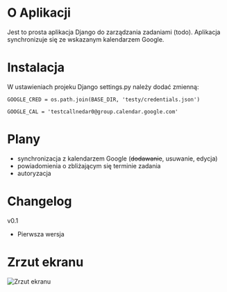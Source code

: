 # O Aplikacji

Jest to prosta aplikacja Django do zarządzania zadaniami (todo). Aplikacja synchronizuje się ze wskazanym kalendarzem Google.


# Instalacja

W ustawieniach projeku Django settings.py należy dodać zmienną:

```GOOGLE_CRED = os.path.join(BASE_DIR, 'testy/credentials.json')```

```GOOGLE_CAL = 'testcallnedar0@group.calendar.google.com'```


# Plany
- synchronizacja z kalendarzem Google (~~dodawanie~~, usuwanie, edycja)
- powiadomienia o zbliżającym się terminie zadania
- autoryzacja


# Changelog

v0.1 
  - Pierwsza wersja


# Zrzut ekranu
![Zrzut ekranu](https://github.com/artekw/django_todoapp/blob/master/assets/screen.png)

